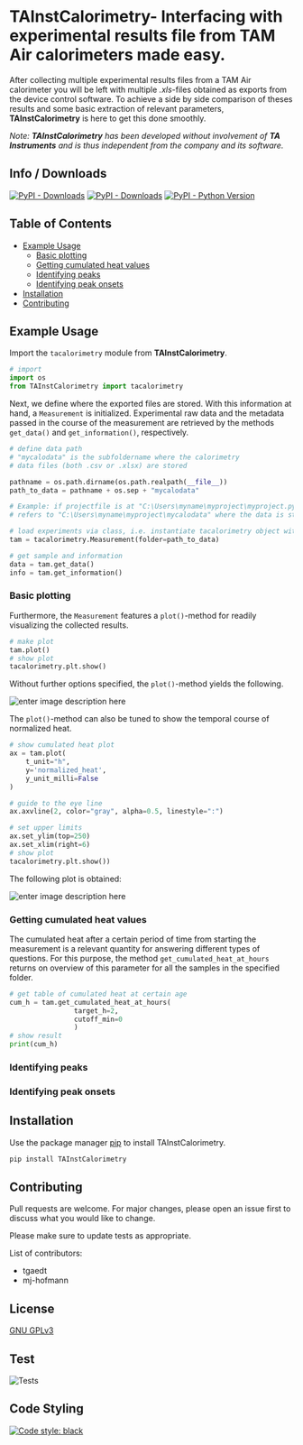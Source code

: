 # TAInstCalorimetry- Interfacing with experimental results file from TAM Air calorimeters made easy.

After collecting multiple experimental results files from a TAM Air calorimeter you will be left with multiple *.xls*-files obtained as exports from the device control software. To achieve a side by side comparison of theses results and some basic extraction of relevant parameters, **TAInstCalorimetry** is here to get this done smoothly.

*Note: **TAInstCalorimetry** has been developed without involvement of **TA Instruments** and is thus independent from the company and its software.*

## Info / Downloads

[![PyPI - Downloads](https://img.shields.io/pypi/dm/tainstcalorimetry.svg?color=blue&label=Downloads&logo=pypi&logoColor=gold)](https://pepy.tech/project/tainstcalorimetry)
[![PyPI - Downloads](https://static.pepy.tech/personalized-badge/tainstcalorimetry?period=total&units=none&left_color=black&right_color=grey&left_text=Downloads)](https://pepy.tech/project/tainstcalorimetry)
[![PyPI - Python Version](https://img.shields.io/pypi/pyversions/tainstcalorimetry.svg?logo=python&label=Python&logoColor=gold)](https://pypi.org/project/tainstcalorimetry/) 

## Table of Contents  
- [Example Usage](#example-usage)<br>
  - [Basic plotting](#basic-plotting)<br>
  - [Getting cumulated heat values](#getting-cumulated-heat-values)<br>
  - [Identifying peaks](#identifying-peaks)<br>
  - [Identifying peak onsets](#identifying-peak-onsets)<br>
- [Installation](#installation)<br>
- [Contributing](#contributing)

## Example Usage

Import the ```tacalorimetry``` module from **TAInstCalorimetry**.

```python
# import
import os
from TAInstCalorimetry import tacalorimetry
```

Next, we define where the exported files are stored. With this information at hand, a ```Measurement``` is initialized. Experimental raw data and the metadata passed in the course of the measurement are retrieved by the methods ```get_data()``` and ```get_information()```, respectively.

```python
# define data path
# "mycalodata" is the subfoldername where the calorimetry
# data files (both .csv or .xlsx) are stored

pathname = os.path.dirname(os.path.realpath(__file__))
path_to_data = pathname + os.sep + "mycalodata"

# Example: if projectfile is at "C:\Users\myname\myproject\myproject.py", then "mydata"
# refers to "C:\Users\myname\myproject\mycalodata" where the data is stored

# load experiments via class, i.e. instantiate tacalorimetry object with data
tam = tacalorimetry.Measurement(folder=path_to_data)

# get sample and information
data = tam.get_data()
info = tam.get_information()
```

### Basic plotting

Furthermore, the ```Measurement``` features a ```plot()```-method for readily visualizing the collected results.

```python
# make plot
tam.plot()
# show plot
tacalorimetry.plt.show()
```

Without further options specified, the ```plot()```-method yields the following.

![enter image description here](https://github.com/mj-hofmann/TAInstCalorimetry/blob/main/tests/plots/Figure%202022-08-08%20112743.png?raw=true)

The ```plot()```-method can also be tuned to show the temporal course of normalized heat.

```python
# show cumulated heat plot
ax = tam.plot(
    t_unit="h",
    y='normalized_heat',
    y_unit_milli=False
)

# guide to the eye line
ax.axvline(2, color="gray", alpha=0.5, linestyle=":")

# set upper limits
ax.set_ylim(top=250)
ax.set_xlim(right=6)
# show plot
tacalorimetry.plt.show())
```
The following plot is obtained:

![enter image description here](https://github.com/mj-hofmann/TAInstCalorimetry/blob/main/tests/plots/Figure%202022-08-19%20085928.png?raw=true)

### Getting cumulated heat values

The cumulated heat after a certain period of time from starting the measurement is a relevant quantity for answering different types of questions. For this purpose, the method ```get_cumulated_heat_at_hours``` returns on overview of this parameter for all the samples in the specified folder.

```python
# get table of cumulated heat at certain age
cum_h = tam.get_cumulated_heat_at_hours(
                target_h=2, 
                cutoff_min=0
                )
# show result
print(cum_h)
```
### Identifying peaks

### Identifying peak onsets

## Installation

Use the package manager [pip](https://pip.pypa.io/en/stable/) to install TAInstCalorimetry.

```bash
pip install TAInstCalorimetry
```

## Contributing
Pull requests are welcome. For major changes, please open an issue first to discuss what you would like to change.

Please make sure to update tests as appropriate.

List of contributors:
- tgaedt
- mj-hofmann

## License
[GNU GPLv3](https://choosealicense.com/licenses/gpl-3.0/#)


## Test
![Tests](https://github.com/mj-hofmann/TAInstCalorimetry/actions/workflows/run-tests.yml/badge.svg)

## Code Styling

[![Code style: black](https://img.shields.io/badge/code%20style-black-000000.svg)](https://github.com/psf/black)
